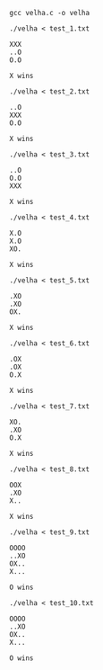 `gcc velha.c -o velha`


`./velha < test_1.txt`
```
XXX
..O
O.O

X wins
```

`./velha < test_2.txt`
```
..O
XXX
O.O

X wins
```

`./velha < test_3.txt`
```
..O
O.O
XXX

X wins
```

`./velha < test_4.txt`
```
X.O
X.O
XO.

X wins
```

`./velha < test_5.txt`
```
.XO
.XO
OX.

X wins
```

`./velha < test_6.txt`
```
.OX
.OX
O.X

X wins
```

`./velha < test_7.txt`
```
XO.
.XO
O.X

X wins
```

`./velha < test_8.txt`
```
OOX
.XO
X..

X wins
```

`./velha < test_9.txt`
```
OOOO
..XO
OX..
X...

O wins
```

`./velha < test_10.txt`
```
OOOO
..XO
OX..
X...

O wins
```
